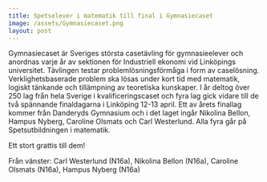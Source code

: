 ```yaml
---
title: Spetselever i matematik till final i Gymnasiecaset
image: /assets/Gymnasiecaset.png
layout: post
---
```


Gymnasiecaset är Sveriges största casetävling för gymnasieelever och anordnas varje år av sektionen för Industriell ekonomi vid Linköpings universitet. Tävlingen testar problemlösningsförmåga i form av caselösning. Verklighetsbaserade problem ska lösas under kort tid med matematik, logiskt tänkande och tillämpning av teoretiska kunskaper. 
I år deltog över 250 lag från hela Sverige i kvalificeringscaset och fyra lag gick vidare till de två spännande finaldagarna i Linköping 12-13 april. Ett av årets finallag kommer från Danderyds Gymnasium och i det laget ingår Nikolina Bellon, Hampus Nyberg, Caroline Olsmats och Carl Westerlund. Alla fyra går på Spetsutbildningen i matematik.

Ett stort grattis till dem!

Från vänster: Carl Westerlund (N16a), Nikolina Bellon (N16a), Caroline Olsmats (N16a), Hampus Nyberg (N16a)
